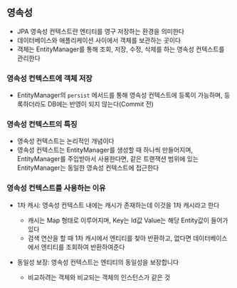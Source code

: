 ## 영속성
* JPA 영속성 컨텍스트란 엔티티를 영구 저장하는 환경을 의미한다
* 데이터베이스와 애플리케이션 사이에서 객체를 보관하는 곳이다
* 객체는 EntityManager를 통해 조회, 저장, 수정, 삭제를 하는 영속성 컨텍스트를 관리한다

### 영속성 컨텍스트에 객체 저장
* EntityManager의 ```persist``` 메서드를 통해 영속성 컨텍스트에 등록이 가능하며, 등록하더라도 DB에는 반영이 되지 않는다(Commit 전)


### 영속성 컨텍스트의 특징
* 영속성 컨텍스트는 논리적인 개념이다
* 영속성 컨텍스트는 EntityManager를 생성할 때 하나씩 만들어지며, EntityManager를 주입받아서 사용한다면, 같은 트랜잭션 범위에 있는 EntityManager는 동일한 영속성 컨텍스트에 접근한다

### 영속성 컨텍스트를 사용하는 이유
* 1차 캐시: 영속성 컨텍스트 내에는 캐시가 존재하는데 이것을 1차 캐시라고 한다
    * 캐시는 Map 형태로 이루어지며, Key는 Id값 Value는 해당 Entity값이 들어가 있다
    * 검색 연산을 할 때 1차 캐시에서 엔티티를 찾아 반환하고, 없다면 데이터베이스에서 엔티티를 조회하여 반환하여준다

* 동일성 보장: 영속성 컨텍스트는 엔티티의 동일성을 보장합니다
    * 비교하려는 객체와 비교되는 객체의 인스턴스가 같은 것